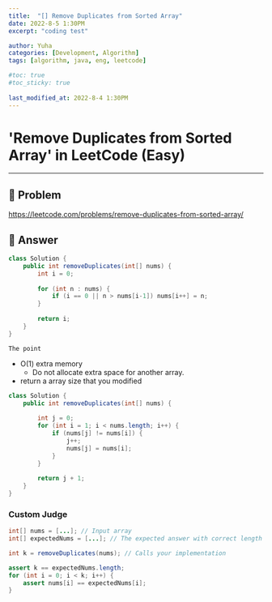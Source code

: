 ```yaml
---
title:  "[] Remove Duplicates from Sorted Array"
date: 2022-8-5 1:30PM
excerpt: "coding test"

author: Yuha
categories: [Development, Algorithm]
tags: [algorithm, java, eng, leetcode]

#toc: true
#toc_sticky: true
 
last_modified_at: 2022-8-4 1:30PM
---
```


# 'Remove Duplicates from Sorted Array' in LeetCode (Easy)

---

## 📌 Problem
<https://leetcode.com/problems/remove-duplicates-from-sorted-array/>

## 📌 Answer
```java
class Solution {
    public int removeDuplicates(int[] nums) {
        int i = 0;
        
        for (int n : nums) {
            if (i == 0 || n > nums[i-1]) nums[i++] = n;
        }
        
        return i;
    }
}
```

`The point`
- O(1) extra memory
    - Do not allocate extra space for another array.
- return a array size that you modified

```java
class Solution {
    public int removeDuplicates(int[] nums) {
        
        int j = 0;
        for (int i = 1; i < nums.length; i++) {
            if (nums[j] != nums[i]) {
                j++;
                nums[j] = nums[i];
            }
        }
        
        return j + 1;
    }
}
```


### Custom Judge
```java
int[] nums = [...]; // Input array
int[] expectedNums = [...]; // The expected answer with correct length

int k = removeDuplicates(nums); // Calls your implementation

assert k == expectedNums.length;
for (int i = 0; i < k; i++) {
    assert nums[i] == expectedNums[i];
}
```